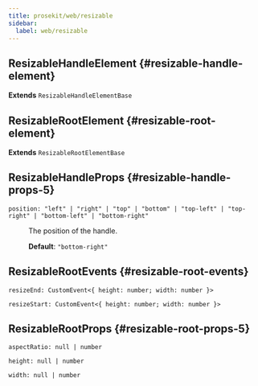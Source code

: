 ```yaml
---
title: prosekit/web/resizable
sidebar:
  label: web/resizable
---
```



## ResizableHandleElement {#resizable-handle-element}

**Extends** `ResizableHandleElementBase`

<dl>

</dl>

## ResizableRootElement {#resizable-root-element}

**Extends** `ResizableRootElementBase`

<dl>

</dl>

## ResizableHandleProps {#resizable-handle-props-5}

<dl>

<dt>

`position: "left" | "right" | "top" | "bottom" | "top-left" | "top-right" | "bottom-left" | "bottom-right"`

</dt>

<dd>

The position of the handle.

**Default**: `"bottom-right"`

</dd>

</dl>

## ResizableRootEvents {#resizable-root-events}

<dl>

<dt>

`resizeEnd: CustomEvent<{ height: number; width: number }>`

</dt>

<dd>

</dd>

<dt>

`resizeStart: CustomEvent<{ height: number; width: number }>`

</dt>

<dd>

</dd>

</dl>

## ResizableRootProps {#resizable-root-props-5}

<dl>

<dt>

`aspectRatio: null | number`

</dt>

<dd>

</dd>

<dt>

`height: null | number`

</dt>

<dd>

</dd>

<dt>

`width: null | number`

</dt>

<dd>

</dd>

</dl>
